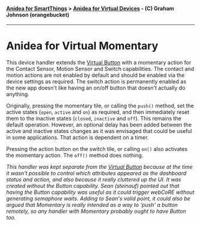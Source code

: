 #### [Anidea for SmartThings](../../../README.md) > [Anidea for Virtual Devices](../README.md#anidea-for-virtual-devices) - (C) Graham Johnson (orangebucket)
---

# Anidea for Virtual Momentary
This device handler extends the [Virtual Button](../anidea-for-virtual-button.src/) with a momentary action for the Contact Sensor, Motion Sensor and Switch capabilities. The contact and motion actions are not enabled by default and should be enabled via the device settings as required. The switch action is permanently enabled as the new app doesn't like having an on/off button that doesn't actually do anything. 

Originally, pressing the momentary tile, or calling the `push()` method, set the active states (`open`, `active` and `on`) as required, and then immediately reset them to the inactive states (`closed`, `inactive` and `off`). This remains the default operation. However, an optional delay has been added between the active and inactive states changes as it was envisaged that could be useful in some applications. That action is dependent on a timer.

Pressing the action button on the switch tile, or calling `on()` also activates the momentary action. The `off()` method does nothing.

_This handler was kept separate from the [Virtual Button](../anidea-for-virtual-button.src/) because at the time it wasn't possible to control which attributes appeared as the dashboard status and action, and also because it really cluttered up the UI. It was created without the Button capability. Sean (steinauf) pointed out that having the Button capability was useful as it could trigger webCoRE without generating semaphore waits. Adding to Sean's valid point, it could also be argued that Momentary is really intended as a way to 'push' a button remotely, so any handler with Momentary probably ought to have Button too._
